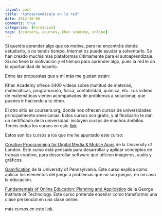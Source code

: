 ```yaml
---
layout: post
title: "Autoaprendizaje en la red"
date: 2012-10-06
comments: true
categories: [Formación]
tags: [coursera, courses, khan academy, online]
---
```


Si queréis aprender algo que os motiva, pero no encontráis donde estudiarlo, o no tenéis tiempo, Internet os puede ayudar a solventarlo. Se han creado muchísimas plataformas últimamente para el autoaprendizaje. Si uno tiene la motivación y el tiempo para aprender algo, pues la red le da la oportunidad de hacerlo.


Entre las propuestas que a mi más me gustan están:


Khan Academy ofrece 3400 vídeos sobre multitud de materias, matemáticas, programación, física, contabilidad, química, etc. Los vídeos de matemáticas vienen acompañados de problemas a solucionar, que puedes ir haciendo a tu ritmo.

El otro sitio es coursera.org, donde nos ofrecen cursos de universidades principalmente americanas. Estos cursos son gratis, y al finalizarlo te dan un certificado de la universidad. incluyen cursos de muchos ámbitos. Tenéis todos los cursos en este [link](https://www.coursera.org/courses).


Estos son los cursos a los que me he apuntado este curso:

[Creative Programming for Digital Media & Mobile Apps](https://www.coursera.org/course/digitalmedia) de la University of London. Este curso está pensado para desarrollar y aplicar conceptos de trabajo creativo, para desarrollar software que utilicen imágenes, audio y gráficos.


[Gamification](https://www.coursera.org/course/gamification) de la University of Pennsylvania. Este curso explica como aplicar los elementos del juego a problemas que no son juegos, en mi caso la educación.


[Fundamentals of Online Education: Planning and Application](https://www.coursera.org/course/foe) de la George Institute of Technology. Este curso pretende enseñar como transformar una clase presencial en una clase online.


más cursos en este [link](http://www.openculture.com/freeonlinecourses).
